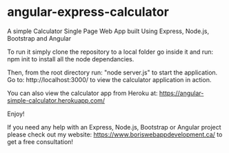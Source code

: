 # angular-express-calculator
A simple Calculator Single Page Web App built Using Express, Node.js, Bootstrap and Angular 

To run it simply clone the repository to a local folder go inside it and run: npm init to install all the node dependancies. 

Then, from the root directory run: "node server.js" to start the application. Go to: http://localhost:3000/ to view the calculator application in action.

You can also view the calculator app from Heroku at: https://angular-simple-calculator.herokuapp.com/

Enjoy!

If you need any help with an Express, Node.js, Bootstrap or Angular project please check out my website: https://www.boriswebappdevelopment.ca/ to get a free consultation! 
